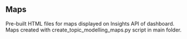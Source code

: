 ## Maps
Pre-built HTML files for maps displayed on Insights API of dashboard.   
Maps created with create_topic_modelling_maps.py script in main folder.